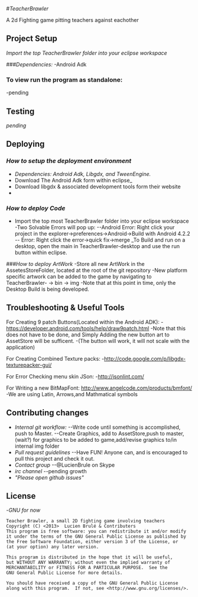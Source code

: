 #_TeacherBrawler_

A 2d Fighting game pitting teachers against eachother

## Project Setup

_Import the top TeacherBrawler folder into your eclipse workspace_ 

###_Dependencies:_
-Android Adk
### To view run the program as standalone:
-pending
## Testing

_pending_

## Deploying

### _How to setup the deployment environment_

- _Dependencies: Android Adk, Libgdx, and TweenEngine._
- Download The Android Adk form within eclipse_
- Download libgdx & associated development tools form their website
-

### _How to deploy Code_
- Import the top most TeacherBrawler folder into your eclipse workspace
-Two Solvable Errors will pop up:
--Android Error: Right click your project in the explorer->preferences->Android->Build with Android 4.2.2
--<War> Error: Right click the error->quick fix->merge <war>
_To Build and run on a desktop, open the main in TeacherBrawler-desktop and use the run button within eclipse.

###_How to deploy ArtWork_
-Store all new ArtWork in the AssetesStoreFolder, located at the root of the git repository
-New platform specific artwork can be added to the game by navigating to TeacherBrawler-<platform> -> bin -> img
-Note that at this point in time, only the Desktop Build is being developed.



## Troubleshooting & Useful Tools

For Creating 9 patch Buttons(Located within the Android ADK):
-https://developer.android.com/tools/help/draw9patch.html
-Note that this does not have to be done, and Simply Adding the new button art to AssetStore will be sufficent.
-(The button will work, it will not scale with the application)

For Creating Combined Texture packs:
-http://code.google.com/p/libgdx-texturepacker-gui/

For Error Checking menu skin JSon:
-http://jsonlint.com/

For Writing a new BitMapFont:
http://www.angelcode.com/products/bmfont/
-We are using Latin, Arrows,and Mathmatical symbols

## Contributing changes

- _Internal git workflow:_
--Write code until something is accomplished, push to Master.
--Create Graphics, add to AssetStore,push to master, (wait?) for graphics to be added to game,add/revise graphics to/in internal img folder
- _Pull request guidelines_
--Have FUN! Anyone can, and is encouraged to pull this project and check it out.
- _Contact group_
--@LucienBrule on Skype
- _irc channel_
--pending growth
- _"Please open github issues"_

## License
-_GNU for now_

    Teacher Brawler, a small 2D fighting game involving teachers
    Copyright (C) <2013>  Lucien Brulé & Contributers
    This program is free software: you can redistribute it and/or modify
    it under the terms of the GNU General Public License as published by
    the Free Software Foundation, either version 3 of the License, or
    (at your option) any later version.

    This program is distributed in the hope that it will be useful,
    but WITHOUT ANY WARRANTY; without even the implied warranty of
    MERCHANTABILITY or FITNESS FOR A PARTICULAR PURPOSE.  See the
    GNU General Public License for more details.

    You should have received a copy of the GNU General Public License
    along with this program.  If not, see <http://www.gnu.org/licenses/>.

